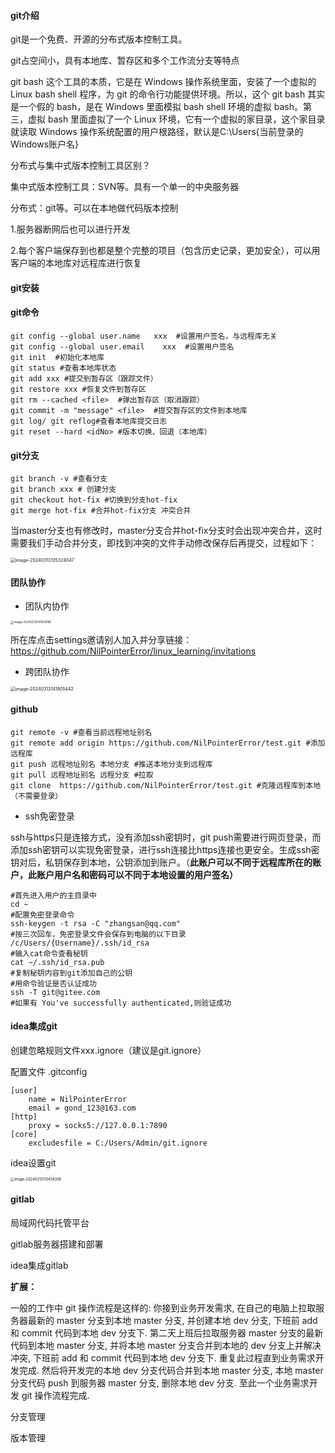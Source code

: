 #### git介绍

git是一个免费、开源的分布式版本控制工具。

git占空间小，具有本地库、暂存区和多个工作流分支等特点

git bash 这个工具的本质，它是在 Windows 操作系统里面，安装了一个虚拟的 Linux bash shell 程序，为 git 的命令行功能提供环境。所以，这个 git bash 其实是一个假的 bash，是在 Windows 里面模拟 bash shell 环境的虚拟 bash。第三，虚拟 bash 里面虚拟了一个 Linux 环境，它有一个虚拟的家目录，这个家目录就读取 Windows 操作系统配置的用户根路径，默认是C:\Users\{当前登录的Windows账户名}

分布式与集中式版本控制工具区别？

集中式版本控制工具：SVN等。具有一个单一的中央服务器

分布式：git等。可以在本地做代码版本控制

1.服务器断网后也可以进行开发

2.每个客户端保存到也都是整个完整的项目（包含历史记录，更加安全），可以用客户端的本地库对远程库进行恢复

#### git安装

#### git命令

```shell
git config --global user.name   xxx  #设置用户签名，与远程库无关
git config --global user.email    xxx  #设置用户签名
git init  #初始化本地库
git status #查看本地库状态
git add xxx #提交到暂存区（跟踪文件） 
git restore xxx #恢复文件到暂存区
git rm --cached <file>  #弹出暂存区（取消跟踪）
git commit -m "message" <file>  #提交暂存区的文件到本地库
git log/ git reflog#查看本地库提交日志
git reset --hard <idNo> #版本切换、回退（本地库）
```

#### git分支

 ```shell
 git branch -v #查看分支
 git branch xxx # 创建分支
 git checkout hot-fix #切换到分支hot-fix
 git merge hot-fix #合并hot-fix分支 冲突合并
 ```

当master分支也有修改时，master分支合并hot-fix分支时会出现冲突合并，这时需要我们手动合并分支，即找到冲突的文件手动修改保存后再提交，过程如下：

<img src="C:\Users\Admin\AppData\Roaming\Typora\typora-user-images\image-20240313135324047.png" alt="image-20240313135324047" style="zoom: 50%;" />



#### 团队协作

- 团队内协作

<img src="C:\Users\Admin\AppData\Roaming\Typora\typora-user-images\image-20240313141829186.png" alt="image-20240313141829186" style="zoom: 33%;" />



所在库点击settings邀请别人加入并分享链接：https://github.com/NilPointerError/linux_learning/invitations

- 跨团队协作

<img src="C:\Users\Admin\AppData\Roaming\Typora\typora-user-images\image-20240313141905442.png" alt="image-20240313141905442" style="zoom: 50%;" />



#### github

````shell
git remote -v #查看当前远程地址别名
git remote add origin https://github.com/NilPointerError/test.git #添加远程库
git push 远程地址别名 本地分支 #推送本地分支到远程库
git pull 远程地址别名 远程分支 #拉取
git clone  https://github.com/NilPointerError/test.git #克隆远程库到本地（不需要登录）
````

- ssh免密登录

ssh与https只是连接方式，没有添加ssh密钥时，git push需要进行网页登录，而添加ssh密钥可以实现免密登录，进行ssh连接比https连接也更安全。生成ssh密钥对后，私钥保存到本地，公钥添加到账户。（**此账户可以不同于远程库所在的账户，此账户用户名和密码可以不同于本地设置的用户签名）**

```shell
#首先进入用户的主目录中
cd ~
#配置免密登录命令
ssh-keygen -t rsa -C "zhangsan@qq.com"
#按三次回车，免密登录文件会保存到电脑的以下目录
/c/Users/{Username}/.ssh/id_rsa
#输入cat命令查看秘钥
cat ~/.ssh/id_rsa.pub
#复制秘钥内容到git添加自己的公钥
#用命令验证是否认证成功
ssh -T git@gitee.com
#如果有 You've successfully authenticated,则验证成功
```

#### idea集成git

创建忽略规则文件xxx.ignore（建议是git.ignore）

配置文件 .gitconfig

```
[user]
	name = NilPointerError
	email = gond_123@163.com
[http]
	proxy = socks5://127.0.0.1:7890
[core]
	excludesfile = C:/Users/Admin/git.ignore
```

idea设置git

<img src="C:\Users\Admin\AppData\Roaming\Typora\typora-user-images\image-20240313170458396.png" alt="image-20240313170458396" style="zoom: 40%;" />

#### gitlab

局域网代码托管平台

gitlab服务器搭建和部署

idea集成gitlab



**扩展：**

一般的工作中 git 操作流程是这样的:
你接到业务开发需求, 在自己的电脑上拉取服务器最新的 master 分支到本地 master 分支, 并创建本地 dev 分支, 下班前 add 和 commit 代码到本地 dev 分支下.
第二天上班后拉取服务器 master 分支的最新代码到本地 master 分支, 并将本地 master 分支合并到本地的 dev 分支上并解决冲突, 下班前 add 和 commit 代码到本地 dev 分支下.
重复此过程直到业务需求开发完成.
然后将开发完的本地 dev 分支代码合并到本地 master 分支, 本地 master 分支代码 push 到服务器 master 分支, 删除本地 dev 分支.
至此一个业务需求开发 git 操作流程完成.



分支管理

版本管理